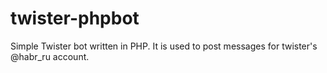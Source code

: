 twister-phpbot
==============

Simple Twister bot written in PHP. It is used to post messages for twister's @habr_ru account.
